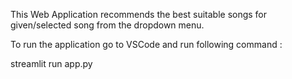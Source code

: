 This Web Application recommends the best suitable songs for given/selected song from the dropdown menu.


To run the application go to VSCode and run following command :

streamlit run app.py
